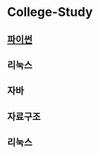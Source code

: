# College-Study

## [파이썬](https://github.com/blueconecell/College-Study/tree/main/Python)
## 리눅스
## 자바
## 자료구조
## 리눅스
